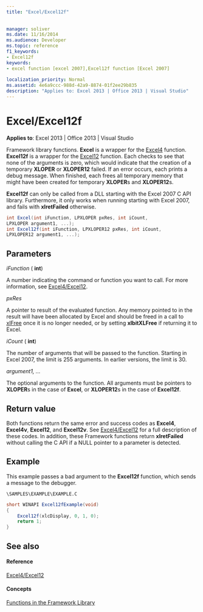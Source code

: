 ```yaml
---
title: "Excel/Excel12f"
 
 
manager: soliver
ms.date: 11/16/2014
ms.audience: Developer
ms.topic: reference
f1_keywords:
- Excel12f
keywords:
- excel function [excel 2007],Excel12f function [Excel 2007]
 
localization_priority: Normal
ms.assetid: 4e6a9ccc-988d-42a9-8874-01f2ee29b835
description: "Applies to: Excel 2013 | Office 2013 | Visual Studio"
---
```


# Excel/Excel12f

 **Applies to**: Excel 2013 | Office 2013 | Visual Studio 
  
Framework library functions. **Excel** is a wrapper for the [Excel4](excel4-excel12.md) function. **Excel12f** is a wrapper for the [Excel12](excel4-excel12.md) function. Each checks to see that none of the arguments is zero, which would indicate that the creation of a temporary **XLOPER** or **XLOPER12** failed. If an error occurs, each prints a debug message. When finished, each frees all temporary memory that might have been created for temporary **XLOPER**s and **XLOPER12**s.
  
 **Excel12f** can only be called from a DLL starting with the Excel 2007 C API library. Furthermore, it only works when running starting with Excel 2007, and fails with **xlretFailed** otherwise. 
  
```cs
int Excel(int iFunction, LPXLOPER pxRes, int iCount, 
LPXLOPER argument1, ...);
int Excel12f(int iFunction, LPXLOPER12 pxRes, int iCount, 
LPXLOPER12 argument1, ...);
```

## Parameters

 _iFunction_ ( **int**)
  
A number indicating the command or function you want to call. For more information, see [Excel4/Excel12](excel4-excel12.md).
  
 _pxRes_
  
A pointer to result of the evaluated function. Any memory pointed to in the result will have been allocated by Excel and should be freed in a call to [xlFree](xlfree.md) once it is no longer needed, or by setting **xlbitXLFree** if returning it to Excel. 
  
 _iCount_ ( **int**)
  
The number of arguments that will be passed to the function. Starting in Excel 2007, the limit is 255 arguments. In earlier versions, the limit is 30.
  
 _argument1, ..._
  
The optional arguments to the function. All arguments must be pointers to **XLOPER**s in the case of **Excel**, or **XLOPER12**s in the case of **Excel12f**.
  
## Return value

Both functions return the same error and success codes as **Excel4**, **Excel4v**, **Excel12**, and **Excel12v**. See [Excel4/Excel12](excel4-excel12.md) for a full description of these codes. In addition, these Framework functions return **xlretFailed** without calling the C API if a NULL pointer to a parameter is detected. 
  
## Example

This example passes a bad argument to the **Excel12f** function, which sends a message to the debugger. 
  
 `\SAMPLES\EXAMPLE\EXAMPLE.C`
  
```cs
short WINAPI Excel12fExample(void)
{
    Excel12f(xlcDisplay, 0, 1, 0);
    return 1;
}
```

## See also

#### Reference

[Excel4/Excel12](excel4-excel12.md)
#### Concepts

[Functions in the Framework Library](functions-in-the-framework-library.md)

